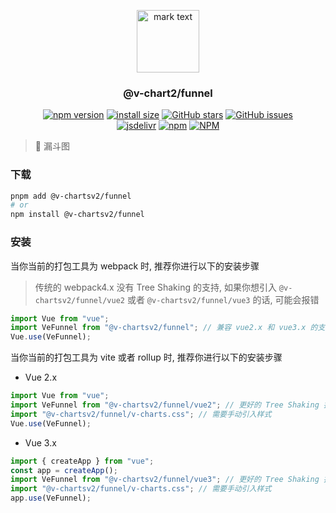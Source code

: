 <p align="center">
<img src="https://raw.githubusercontent.com/denaro-org/v-charts2/main/docs/.vuepress/public/favicon.ico" alt="mark text" width="100" height="100">
</p>

<h3 align="center">@v-chart2/funnel</h3>

<p align="center">
  <a href="https://www.npmjs.com/package/@v-chartsv2/funnel" target="_blank"><img alt="npm version" src="https://img.shields.io/npm/v/@v-chartsv2/funnel"></a>
  <a href="https://packagephobia.com/result?p=@v-chartsv2/funnel" target="_blank"><img alt="install size" src="https://packagephobia.now.sh/badge?p=@v-chartsv2/funnel"></a>
  <a href="https://github.com/denaro-org/v-charts2/stargazers" target="_blank"><img alt="GitHub stars" src="https://img.shields.io/github/stars/denaro-org/v-charts2"></a>
  <a href="https://github.com/denaro-org/v-charts2/issues" target="_blank"><img alt="GitHub issues" src="https://img.shields.io/github/issues/denaro-org/v-charts2"></a>
  <br />
  <a href="https://www.jsdelivr.com/package/npm/@v-chartsv2/funnel" target="_blank"><img alt="jsdelivr" src="https://data.jsdelivr.com/v1/package/npm/@v-chartsv2/funnel/badge"></a>
  <a href="https://www.npmjs.com/package/@v-chartsv2/funnel" target="_blank"><img alt="npm" src="https://img.shields.io/node/v/@v-chartsv2/funnel"></a>
  <a href="https://github.com/denaro-org/v-charts2/blob/main/LICENSE" target="_blank"><img alt="NPM" src="https://img.shields.io/npm/l/@v-chartsv2/funnel"></a>
</p>

> :tada: 漏斗图

### 下载

```bash
pnpm add @v-chartsv2/funnel
# or
npm install @v-chartsv2/funnel
```

### 安装

当你当前的打包工具为 webpack 时, 推荐你进行以下的安装步骤

> 传统的 webpack4.x 没有 Tree Shaking 的支持, 如果你想引入 `@v-chartsv2/funnel/vue2` 或者 `@v-chartsv2/funnel/vue3` 的话, 可能会报错

```javascript
import Vue from "vue";
import VeFunnel from "@v-chartsv2/funnel"; // 兼容 vue2.x 和 vue3.x 的支持, 将会自动加载支持 vue2.x 的支持包或者支持 vue3.x 的支持包
Vue.use(VeFunnel);
```

当你当前的打包工具为 vite 或者 rollup 时, 推荐你进行以下的安装步骤

- Vue 2.x

```javascript
import Vue from "vue";
import VeFunnel from "@v-chartsv2/funnel/vue2"; // 更好的 Tree Shaking 推荐引入 vue2.x 的专属支持包
import "@v-chartsv2/funnel/v-charts.css"; // 需要手动引入样式
Vue.use(VeFunnel);
```

- Vue 3.x

```javascript
import { createApp } from "vue";
const app = createApp();
import VeFunnel from "@v-chartsv2/funnel/vue3"; // 更好的 Tree Shaking 推荐引入 vue3.x 的专属支持包
import "@v-chartsv2/funnel/v-charts.css"; // 需要手动引入样式
app.use(VeFunnel);
```
